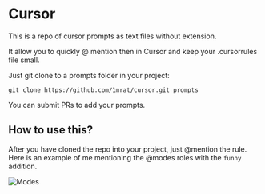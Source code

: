 # Cursor

This is a repo of cursor prompts as text files without extension.

It allow you to quickly @ mention then in Cursor and keep your .cursorrules file small.


Just git clone to a prompts folder in your project:

```shell
git clone https://github.com/1mrat/cursor.git prompts
```

You can submit PRs to add your prompts.

## How to use this?

After you have cloned the repo into your project, just @mention the rule. Here is an example of me mentioning the @modes roles with the `funny` addition.

![Modes](https://github.com/user-attachments/assets/200c81fb-51ba-4366-9ee0-a575e24a1dc5)

